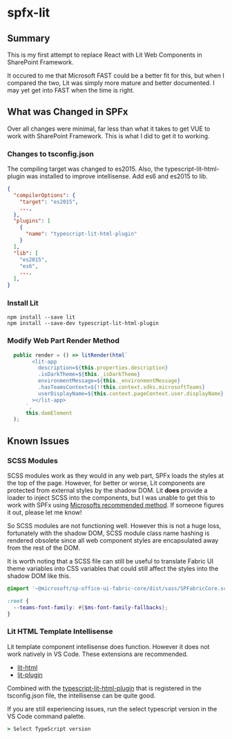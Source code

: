 # spfx-lit

## Summary

This is my first attempt to replace React with Lit Web Components in SharePoint Framework. 

It occured to me that Microsoft FAST could be a better fit for this, but when I compared the two, Lit was simply more mature and better documented. I may yet get into FAST when the time is right. 

## What was Changed in SPFx
Over all changes were minimal, far less than what it takes to get VUE to work with SharePoint Framework. This is what I did to get it to working.

### Changes to tsconfig.json 
The compiling target was changed to es2015. Also, the typescript-lit-html-plugin was installed to improve intellisense. Add es6 and es2015 to lib.

```JSON
{  
  "compilerOptions": {
    "target": "es2015",
    ...,
  },
  "plugins": [
    {
      "name": "typescript-lit-html-plugin"
    }
  ],
  "lib": [
    "es2015",
    "es6",
    ...,
  ],
}
```

### Install Lit
```CMD
npm install --save lit
npm install --save-dev typescript-lit-html-plugin
```

### Modify Web Part Render Method

```TypeScript
  public render = () => litRender(html`
        <lit-app 
          description=${this.properties.description}
          .isDarkTheme=${this._isDarkTheme}
          environmentMessage=${this._environmentMessage}
          .hasTeamsContext=${!!this.context.sdks.microsoftTeams}
          userDisplayName=${this.context.pageContext.user.displayName}
        ></lit-app>
      `, 
      this.domElement
  );
```

## Known Issues

### SCSS Modules

SCSS modules work as they would in any web part, SPFx loads the styles at the top of the page. However, for better or worse, Lit components are protected from external styles by the shadow DOM. Lit **does** provide a loader to inject SCSS into the components, but I was unable to get this to work with SPFx using [Microsofts recommended method](https://learn.microsoft.com/en-us/sharepoint/dev/spfx/toolchain/extending-webpack-in-build-pipeline). If someone figures it out, please let me know!

So SCSS modules are not functioning well. However this is not a huge loss, fortunately with the shadow DOM, SCSS module class name hashing is rendered obsolete since all web component styles are encapsulated away from the rest of the DOM. 

It is worth noting that a SCSS file can still be useful to translate Fabric UI theme variables into CSS variables that could still affect the styles into the shadow DOM like this.
```scss
@import '~@microsoft/sp-office-ui-fabric-core/dist/sass/SPFabricCore.scss';

:root {
  --teams-font-family: #{$ms-font-family-fallbacks};
}
```

### Lit HTML Template Intellisense
Lit template component intellisense does function. However it does not work natively in VS Code. These extensions are recommended.

* [lit-html](https://marketplace.visualstudio.com/items?itemName=bierner.lit-html#:~:text=Works%2520with%2520literal%2520html%2520strings%2520that%2520contain%2520placeholders.,you%2520use%2520VS%2520Code%2527s%2520built-in%2520version%2520of%2520TypeScript.)
* [lit-plugin](https://marketplace.visualstudio.com/items?itemName=runem.lit-plugin)

Combined with the [typescript-lit-html-plugin](https://www.npmjs.com/package/typescript-lit-html-plugin) that is registered in the tsconfig.json file, the intellisense can be quite good. 

If you are still experiencing issues, run the select typescript version in the VS Code command palette.

```cmd
> Select TypeScript version
```

